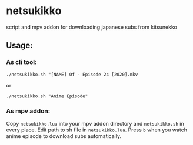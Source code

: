 # netsukikko
script and mpv addon for downloading japanese subs from kitsunekko

## Usage:
### As cli tool:
`./netsukikko.sh "[NAME] Of - Episode 24 [2020].mkv`

or

`./netsukikko.sh "Anime Episode"`

### As mpv addon:
Copy `netsukikko.lua` into your mpv addon directory and `netsukikko.sh` in every place. Edit path to sh file in `netsukikko.lua`. Press `b` when you watch anime episode to download subs automatically.
